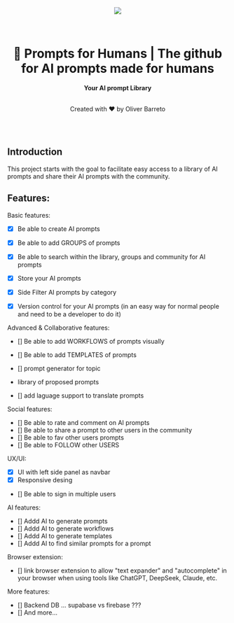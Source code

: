 <div align="center">
  <a href="https://oliverbarreto.com">
    <img src="https://www.oliverbarreto.com/images/site-logo.png" />
  </a>
</div>
</br>
</br>
<div align="center">
  <h1>💬 Prompts for Humans | The github for AI prompts made for humans</h1>
  <strong>Your AI prompt Library</strong>
  </br>
  </br>
  <p>Created with ❤️ by Oliver Barreto</p>
</div>

</br>
</br>

## Introduction

This project starts with the goal to facilitate easy access to a library of AI prompts and share their AI prompts with the community.

## Features:

Basic features:

- [x] Be able to create AI prompts
- [x] Be able to add GROUPS of prompts
- [x] Be able to search within the library, groups and community for AI prompts
- [x] Store your AI prompts
- [x] Side Filter AI prompts by category

- [x] Version control for your AI prompts (in an easy way for normal people and need to be a developer to do it)

Advanced & Collaborative features:

- [] Be able to add WORKFLOWS of prompts visually
- [] Be able to add TEMPLATES of prompts
- [] prompt generator for topic
- library of proposed prompts

- [] add laguage support to translate prompts

Social features:

- [] Be able to rate and comment on AI prompts
- [] Be able to share a prompt to other users in the community
- [] Be able to fav other users prompts
- [] Be able to FOLLOW other USERS

UX/UI:

- [x] UI with left side panel as navbar
- [x] Responsive desing
- [] Be able to sign in multiple users

AI features:

- [] Addd AI to generate prompts
- [] Addd AI to generate workflows
- [] Addd AI to generate templates
- [] Addd AI to find similar prompts for a prompt

Browser extension:

- [] link browser extension to allow "text expander" and "autocomplete" in your browser when using tools like ChatGPT, DeepSeek, Claude, etc.

More features:

- [] Backend DB ... supabase vs firebase ???
- [] And more...
